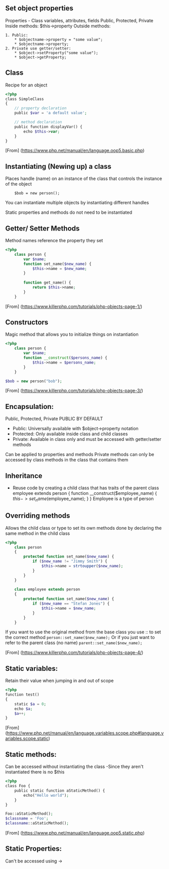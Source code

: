 ## Set object properties
Properties - Class variables, attributes, fields
Public, Protected, Private
Inside methods:  $this->property
Outside methods: 

	1. Public:
		* $objectname->property = "some value";
		* $objectname->property;
	2. Private use getter/setter:
		* $object->setProperty("some value");
		* $object->getProperty;

## Class 
Recipe for an object

```php
<?php
class SimpleClass
{
    // property declaration
    public $var = 'a default value';

    // method declaration
    public function displayVar() {
        echo $this->var;
    }
}
```
[From] (https://www.php.net/manual/en/language.oop5.basic.php)


## Instantiating (Newing up) a class
Places handle (name) on an instance of the class that controls the instance of the object
``` 
    $bob = new person(); 
```
You can instantiate multiple objects by instantiating different handles

Static properties and methods do not need to be instantiated

## Getter/ Setter Methods
Method names reference the property they set

```php
<?php 
	class person {
		var $name; 
		function set_name($new_name) { 
			$this->name = $new_name;  
 		}
 
   		function get_name() {
			return $this->name;
		}
	} 
```
[From] (https://www.killerphp.com/tutorials/php-objects-page-1/)

## Constructors
Magic method that allows you to initialize things on instantiation

```php
<?php 		
	class person {
		var $name;
		function __construct($persons_name) {		
			$this->name = $persons_name;		
		}		  
	}

$bob = new person("bob"); 
```

[From] (https://www.killerphp.com/tutorials/php-objects-page-3/)

## Encapsulation: 
Public, Protected, Private
PUBLIC BY DEFAULT
* Public: Universally available with $object->property notation
* Protected: Only available inside class and child classes
* Private: Available in class only and must be accessed with getter/setter methods

Can be applied to properties and methods
Private methods can only be accessed by class methods in the class that contains them

## Inheritance 
- Reuse code by creating a child class that has traits of the parent
class employee extends person 
{
	function __construct($employee_name) {
		$this->set_name($employee_name);
	}
}
Employee is a type of person

## Overriding methods
Allows the child class or type to set its own methods done by declaring the same method in the child class

```php
<?php
	class person 
	{
		protected function set_name($new_name) {
			if ($new_name != "Jimmy Smith") {
				$this->name = strtoupper($new_name);
			}
		}
	} 
 
	class employee extends person 
	{
		protected function set_name($new_name) {
			if ($new_name == "Stefan Jones") {
				$this->name = $new_name;
			}
		}
	}
```

If you want to use the original method from the base class you use :: to set the correct method
	``` person::set_name($new_name); ```
Or if you just want to refer to the parent class (no name)
	``` parent::set_name($new_name); ```
	
[From] (https://www.killerphp.com/tutorials/php-objects-page-4/)


## Static variables:
Retain their value when jumping in and out of scope

```php
<?php
function test()
{
    static $a = 0;
    echo $a;
    $a++;
}
```

[From] (https://www.php.net/manual/en/language.variables.scope.php#language.variables.scope.static)

## Static methods: 
Can be accessed without instantiating the class
	-Since they aren't instantiated there is no $this

```php
<?php
class Foo {
    public static function aStaticMethod() {
        echo("Hello world");
    }
}

Foo::aStaticMethod();
$classname = 'Foo';
$classname::aStaticMethod();
```

[From] (https://www.php.net/manual/en/language.oop5.static.php)

## Static Properties:
Can't be accessed using ->
